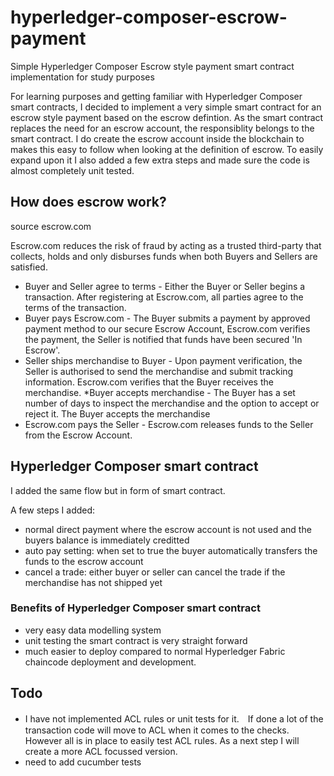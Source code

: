 # hyperledger-composer-escrow-payment
Simple Hyperledger Composer Escrow style payment smart contract implementation for study purposes

For learning purposes and getting familiar with Hyperledger Composer smart contracts, I decided to implement a very simple smart contract for an escrow style payment based on the escrow defintion. As the smart contract replaces the need for an escrow account, the responsiblity belongs to the smart contract.  I do create the escrow account inside the blockchain to makes this easy to follow when looking at the definition of escrow. To easily expand upon it I also added a few extra steps and made sure the code is almost completely unit tested.

## How does escrow work?
source escrow.com

Escrow.com reduces the risk of fraud by acting as a trusted third-party that collects, holds and only disburses funds when both Buyers and Sellers are satisfied.

* Buyer and Seller agree to terms - Either the Buyer or Seller begins a transaction. After registering at Escrow.com, all parties agree to the terms of the transaction.
* Buyer pays Escrow.com - The Buyer submits a payment by approved payment method to our secure Escrow Account, Escrow.com verifies the payment, the Seller is notified that funds have been secured 'In Escrow'.
* Seller ships merchandise to Buyer - Upon payment verification, the Seller is authorised to send the merchandise and submit tracking information. Escrow.com verifies that the Buyer receives the merchandise.
*Buyer accepts merchandise - The Buyer has a set number of days to inspect the merchandise and the option to accept or reject it. The Buyer accepts the merchandise
* Escrow.com pays the Seller - Escrow.com releases funds to the Seller from the Escrow Account.

## Hyperledger Composer smart contract

I added the same flow but in form of smart contract.

A few steps I added:

* normal direct payment where the escrow account is not used and the buyers balance is immediately creditted
* auto pay setting: when set to true the buyer automatically transfers the funds to the escrow account
* cancel a trade: either buyer or seller can cancel the trade if the merchandise has not shipped yet

### Benefits of Hyperledger Composer smart contract

* very easy data modelling system
* unit testing the smart contract is very straight forward
* much easier to deploy compared to normal Hyperledger Fabric chaincode deployment and development.

## Todo
* I have not implemented ACL rules or unit tests for it.　If done a lot of the transaction code will move to ACL when it comes to the checks.   However all is in place to easily test ACL rules.  As a next step I will create a more ACL focussed version.
* need to add cucumber tests
